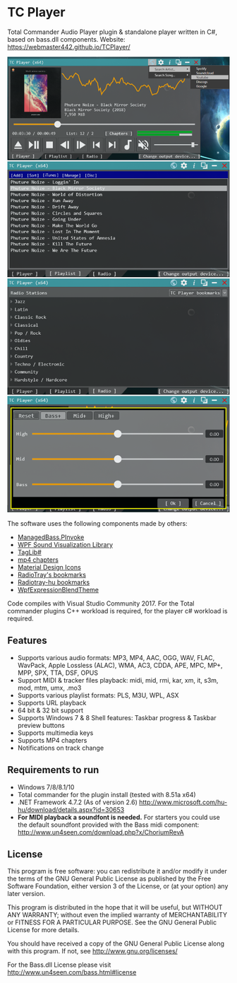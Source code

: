 # TC Player

Total Commander Audio Player plugin & standalone player written in C#, based on bass.dll components.
Website: https://webmaster442.github.io/TCPlayer/

![alt text](readme/shot01.png "TC Player")
![alt text](readme/shot02.png "TC Player")
![alt text](readme/shot03.png "TC Player")
![alt text](readme/shot04.png "TC Player")

The software uses the following components made by others:

* [ManagedBass.PInvoke](https://github.com/ManagedBass/ManagedBass.PInvoke)
* [WPF Sound Visualization Library](http://wpfsvl.codeplex.com/)
* [TagLib#](https://github.com/mono/taglib-sharp)
* [mp4 chapters](https://mp4chap.codeplex.com/)
* [Material Design Icons](https://materialdesignicons.com/)
* [RadioTray's bookmarks](http://radiotray.sourceforge.net/)
* [Radiotray-hu bookmarks](https://github.com/gyarakilaszlo/Radiotray-hu)
* [WpfExpressionBlendTheme](https://github.com/DanPristupov/WpfExpressionBlendTheme)

Code compiles with Visual Studio Community 2017. For the Total commander plugins C++ workload is required, for the player c# workload is required.

## Features

* Supports various audio formats: MP3, MP4, AAC, OGG, WAV, FLAC, WavPack, Apple Lossless (ALAC), WMA, AC3, CDDA, APE, MPC, MP+, MPP, SPX, TTA, DSF, OPUS
* Support MIDI & tracker files playback: midi, mid, rmi, kar, xm, it, s3m, mod, mtm, umx, .mo3
* Supports various playlist formats: PLS, M3U, WPL, ASX
* Supports URL playback
* 64 bit & 32 bit support
* Supports Windows 7 & 8 Shell features: Taskbar progress & Taskbar preview buttons
* Supports multimedia keys
* Supports MP4 chapters
* Notifications on track change

## Requirements to run
 - Windows 7/8/8.1/10
 - Total commander for the plugin install (tested with 8.51a x64)
 - .NET Framework 4.7.2 (As of version 2.6)
   http://www.microsoft.com/hu-hu/download/details.aspx?id=30653
 - **For MIDI playback a soundfont is needed.** For starters you could use the default soundfont provided with the Bass midi component: http://www.un4seen.com/download.php?x/ChoriumRevA

   
## License

This program is free software: you can redistribute it and/or modify it under the terms of the GNU General Public License as published by the Free Software Foundation, either version 3 of the License, or (at your option) any later version.

This program is distributed in the hope that it will be useful, but WITHOUT ANY WARRANTY; without even the implied warranty of MERCHANTABILITY or FITNESS FOR A PARTICULAR PURPOSE.  See the GNU General Public License for more details.

You should have received a copy of the GNU General Public License along with this program.  If not, see http://www.gnu.org/licenses/

For the Bass.dll License please visit http://www.un4seen.com/bass.html#license